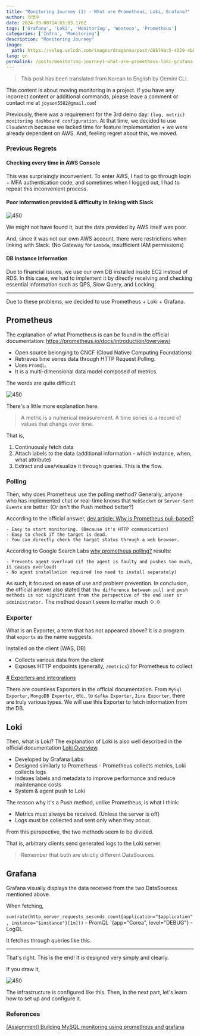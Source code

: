```yaml
---
title: "Monitoring Journey (1) - What are Prometheus, Loki, Grafana?"
author: 이영수
date: 2024-09-08T14:03:03.176Z
tags: ['Grafana', 'Loki', 'Monitoring', 'Wooteco', 'Prometheus']
categories: ['Infra', 'Monitoring']
description: "Monitoring Journey"
image:
  path: https://velog.velcdn.com/images/dragonsu/post/d85798c5-4329-4b83-a086-ddefb7655bc4/image.png
lang: en
permalink: /posts/monitoring-journey1-what-are-prometheus-loki-grafana
---
```


> This post has been translated from Korean to English by Gemini CLI.

This content is about moving monitoring in a project.
If you have any incorrect content or additional commands, please leave a comment or contact me at `joyson5582@gmail.com`! 

Previously, there was a requirement for the 3rd demo day: `(log, metric) monitoring dashboard configuration`.
At that time, we decided to use `CloudWatch` because we lacked time for feature implementation + we were already dependent on AWS.
And, feeling regret about this, we moved.

### Previous Regrets
#### Checking every time in AWS Console

This was surprisingly inconvenient.
To enter AWS, I had to go through login + MFA authentication code,
and sometimes when I logged out, I had to repeat this inconvenient process.
#### Poor information provided & difficulty in linking with Slack
![450](https://i.imgur.com/4CtrMRU.png)

We might not have found it, but the data provided by AWS itself was poor.

And, since it was not our own AWS account, there were restrictions when linking with Slack.
(No Gateway for `Lambda`, insufficient IAM permissions)

#### DB Instance Information

Due to financial issues, we use our own DB installed inside EC2 instead of RDS.
In this case, we had to implement it by directly receiving and checking essential information such as QPS, Slow Query, and Locking.

---

Due to these problems,
we decided to use Prometheus + Loki + Grafana.

## Prometheus

The explanation of what Prometheus is can be found in the official documentation: https://prometheus.io/docs/introduction/overview/
- Open source belonging to CNCF (Cloud Native Computing Foundations)
- Retrieves time series data through HTTP Request Polling.
- Uses `PromQL`.
- It is a multi-dimensional data model composed of metrics.

The words are quite difficult.

![450](https://i.imgur.com/hbBpmNd.png)


There's a little more explanation here.

> A metric is a numerical measurement.
> A time series is a record of values that change over time.

That is,
1. Continuously fetch data
2. Attach labels to the data (additional information - which instance, when, what attribute)
3. Extract and use/visualize it through queries.
This is the flow.

### Polling

Then, why does Prometheus use the polling method?
Generally, anyone who has implemented chat or real-time knows that `WebSocket` or `Server-Sent Events` are better. (Or isn't the Push method better?)

According to the official answer, [dev article: Why is Prometheus pull-based?](https://dev.to/mikkergimenez/why-is-prometheus-pull-based-36k1)
```
- Easy to start monitoring. (Because it's HTTP communication)
- Easy to check if the target is dead.
- You can directly check the target status through a web browser.
```

According to Google Search Labs [why prometheus polling?](https://www.google.com/search?q=why+proemetheus+polling%3F&sourceid=chrome&ie=UTF-8) results:

```
- Prevents agent overload (if the agent is faulty and pushes too much, it causes overload)
- No agent installation required (no need to install separately)
```

As such, it focused on ease of use and problem prevention.
In conclusion, the official answer also stated that `the difference between pull and push methods is not significant from the perspective of the end user or administrator.`
The method doesn't seem to matter much ㅇ.ㅇ

### Exporter

What is an Exporter, a term that has not appeared above?
It is a program that `exports` as the name suggests.

Installed on the client (WAS, DB)
- Collects various data from the client
- Exposes HTTP endpoints (generally, `/metrics`) for Prometheus to collect

[# Exporters and integrations](https://prometheus.io/docs/instrumenting/exporters/)

There are countless Exporters in the official documentation.
From `MySql Exporter`, `MongoDB Exporter`, etc., to `Kafka Exporter`, `Jira Exporter`, there are truly various types.
We will use this Exporter to fetch information from the DB.

## Loki

Then, what is Loki?
The explanation of Loki is also well described in the official documentation [Loki Overview](https://grafana.com/docs/loki/latest/get-started/overview/).

- Developed by Grafana Labs
- Designed similarly to Prometheus - Prometheus collects metrics, Loki collects logs
- Indexes labels and metadata to improve performance and reduce maintenance costs
- System & agent push to Loki

The reason why it's a Push method, unlike Prometheus, is what I think:

- Metrics must always be received. (Unless the server is off)
- Logs must be collected and sent only when they occur.

From this perspective, the two methods seem to be divided.

That is, arbitrary clients send generated logs to the Loki server.

> Remember that both are strictly different DataSources.

## Grafana

Grafana visually displays the data received from the two DataSources mentioned above.

When fetching,

`sum(rate(http_server_requests_seconds_count{application="$application", instance="$instance"}[1m]))` - PromQL
`{app="Corea", level="DEBUG"} - LogQL

It fetches through queries like this.

---

That's right. This is the end!
It is designed very simply and clearly.

If you draw it,

![450](https://i.imgur.com/FsWeDoe.png)

The infrastructure is configured like this.
Then, in the next part, let's learn how to set up and configure it.

### References

[[Assignment] Building MySQL monitoring using prometheus and grafana](https://velog.io/@inhwa1025/%EA%B3%BC%EC%A0%9C-prometheus%EC%99%80-grafana%EB%A5%BC-%EC%9D%B4%EC%9A%A9%ED%95%9C-DB-%EB%AA%A8%EB%8B%88%ED%84%B0%EB%A7%81-%EA%B5%AC%EC%B6%95#%EB%B0%B1%EA%B7%B8%EB%9D%BC%EC%9A%B4%EB%93%9C%EB%A1%9C-grafana-%EC%8B%A4%ED%96%88)
[](https://velog.io/@chch1213/wooteco-6-lv3-monitoring#loki-%EB%A1%9C%EA%B7%B8-%ED%99%95%EC%9D%B8)



